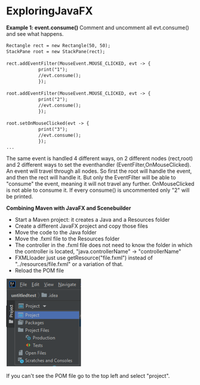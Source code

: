 # ExploringJavaFX

**Example 1: event.consume()** 
Comment and uncomment all evt.consume() and see what happens.
```
Rectangle rect = new Rectangle(50, 50);
StackPane root = new StackPane(rect);

rect.addEventFilter(MouseEvent.MOUSE_CLICKED, evt -> {
            print("1");
            //evt.consume();
            });

root.addEventFilter(MouseEvent.MOUSE_CLICKED, evt -> {
            print("2");
            //evt.consume();
            });

root.setOnMouseClicked(evt -> {
            print("3");
            //evt.consume();
            });
...
```

The same event is handled 4 different ways, on 2 different nodes (rect,root) and 2 different ways to set the eventhandler (EventFilter,OnMouseClicked).
An event will travel through all nodes. So first the root will handle the event, and then the rect will handle it. But only the EventFilter will be able to "consume" the event, meaning it will not travel any further. OnMouseClicked is not able to consume it. If every consume() is uncommented only "2" will be printed.

**Combining Maven with JavaFX and Scenebuilder**

- Start a Maven project: it creates a Java and a Resources folder
- Create a different JavaFX project and copy those files
- Move the code to the Java folder
- Move the .fxml file to the Resources folder
- The controller in the .fxml file does not need to know the folder in which the controller is located,  "java.controllerName" -> "controllerName"
- FXMLloader just use getResource("file.fxml") instead of "../resources/file.fxml" or a variation of that.
- Reload the POM file

<img src="readmeImages/pom.png" alt="alt text" width="200" height="">

If you can't see the POM file go to the top left and select "project".
